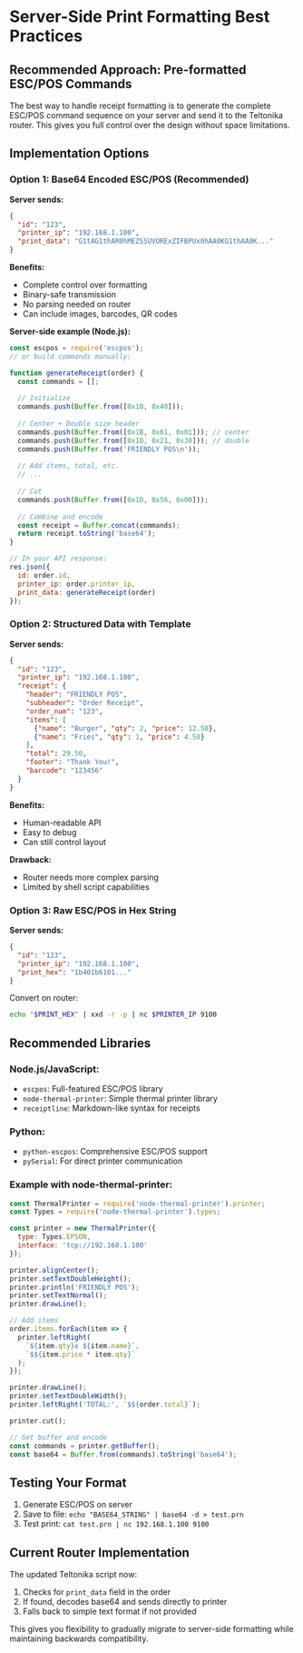 # Server-Side Print Formatting Best Practices

## Recommended Approach: Pre-formatted ESC/POS Commands

The best way to handle receipt formatting is to generate the complete ESC/POS command sequence on your server and send it to the Teltonika router. This gives you full control over the design without space limitations.

## Implementation Options

### Option 1: Base64 Encoded ESC/POS (Recommended)

**Server sends:**
```json
{
  "id": "123",
  "printer_ip": "192.168.1.100",
  "print_data": "G1tAG1thAR0hMEZSSUVORExZIFBPUx0hAA0KG1thAA0K..."
}
```

**Benefits:**
- Complete control over formatting
- Binary-safe transmission
- No parsing needed on router
- Can include images, barcodes, QR codes

**Server-side example (Node.js):**
```javascript
const escpos = require('escpos');
// or build commands manually:

function generateReceipt(order) {
  const commands = [];
  
  // Initialize
  commands.push(Buffer.from([0x1B, 0x40]));
  
  // Center + Double size header
  commands.push(Buffer.from([0x1B, 0x61, 0x01])); // center
  commands.push(Buffer.from([0x1D, 0x21, 0x30])); // double
  commands.push(Buffer.from('FRIENDLY POS\n'));
  
  // Add items, total, etc.
  // ...
  
  // Cut
  commands.push(Buffer.from([0x1D, 0x56, 0x00]));
  
  // Combine and encode
  const receipt = Buffer.concat(commands);
  return receipt.toString('base64');
}

// In your API response:
res.json({
  id: order.id,
  printer_ip: order.printer_ip,
  print_data: generateReceipt(order)
});
```

### Option 2: Structured Data with Template

**Server sends:**
```json
{
  "id": "123",
  "printer_ip": "192.168.1.100",
  "receipt": {
    "header": "FRIENDLY POS",
    "subheader": "Order Receipt",
    "order_num": "123",
    "items": [
      {"name": "Burger", "qty": 2, "price": 12.50},
      {"name": "Fries", "qty": 1, "price": 4.50}
    ],
    "total": 29.50,
    "footer": "Thank You!",
    "barcode": "123456"
  }
}
```

**Benefits:**
- Human-readable API
- Easy to debug
- Can still control layout

**Drawback:**
- Router needs more complex parsing
- Limited by shell script capabilities

### Option 3: Raw ESC/POS in Hex String

**Server sends:**
```json
{
  "id": "123",
  "printer_ip": "192.168.1.100",
  "print_hex": "1b401b6101..."
}
```

Convert on router:
```bash
echo "$PRINT_HEX" | xxd -r -p | nc $PRINTER_IP 9100
```

## Recommended Libraries

### Node.js/JavaScript:
- `escpos`: Full-featured ESC/POS library
- `node-thermal-printer`: Simple thermal printer library
- `receiptline`: Markdown-like syntax for receipts

### Python:
- `python-escpos`: Comprehensive ESC/POS support
- `pySerial`: For direct printer communication

### Example with node-thermal-printer:
```javascript
const ThermalPrinter = require('node-thermal-printer').printer;
const Types = require('node-thermal-printer').types;

const printer = new ThermalPrinter({
  type: Types.EPSON,
  interface: 'tcp://192.168.1.100'
});

printer.alignCenter();
printer.setTextDoubleHeight();
printer.println('FRIENDLY POS');
printer.setTextNormal();
printer.drawLine();

// Add items
order.items.forEach(item => {
  printer.leftRight(
    `${item.qty}x ${item.name}`,
    `$${item.price * item.qty}`
  );
});

printer.drawLine();
printer.setTextDoubleWidth();
printer.leftRight('TOTAL:', `$${order.total}`);

printer.cut();

// Get buffer and encode
const commands = printer.getBuffer();
const base64 = Buffer.from(commands).toString('base64');
```

## Testing Your Format

1. Generate ESC/POS on server
2. Save to file: `echo "BASE64_STRING" | base64 -d > test.prn`
3. Test print: `cat test.prn | nc 192.168.1.100 9100`

## Current Router Implementation

The updated Teltonika script now:
1. Checks for `print_data` field in the order
2. If found, decodes base64 and sends directly to printer
3. Falls back to simple text format if not provided

This gives you flexibility to gradually migrate to server-side formatting while maintaining backwards compatibility.